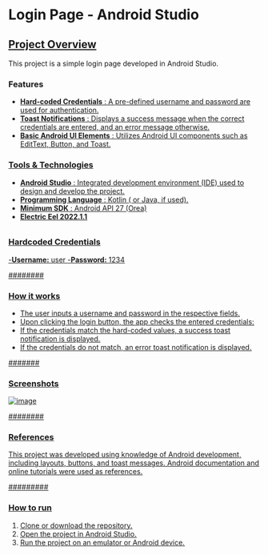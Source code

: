 # **Login Page - Android Studio**

## <u>Project Overview</u>
This project is a simple login page developed in Android Studio.

### <h3>Features</h3> <u/>
- **Hard-coded Credentials** :  A pre-defined username and password are used for authentication.
- **Toast Notifications** :  Displays a success message when the correct credentials are entered, and an error message otherwise.
- **Basic Android UI Elements** :  Utilizes Android UI components such as EditText, Button, and Toast.


#### <h3>Tools & Technologies</h3><u/>

- **Android Studio** : Integrated development environment (IDE) used to design and develop the project.
- **Programming Language** : Kotlin ( or Java, if used).
- **Minimum SDK** : Android API 27 (Orea)
- **Electric Eel 2022.1.1**


###### <h3>Hardcoded Credentials</h3><u/>

-**Username:** user
-**Password:** 1234

######## <h3>How it works</h3><u/>
- The user inputs a username and password in the respective fields.
- Upon clicking the login button, the app checks the entered credentials:
- If the credentials match the hard-coded values, a success toast notification is displayed.
- If the credentials do not match, an error toast notification is displayed.
   
####### <h3>Screenshots</h3><u/>

![image](https://github.com/user-attachments/assets/017480d1-2b05-4d92-9054-4668131e32ea)


######## <h3>References</h3><u/>
This project was developed using knowledge of Android development, including layouts, buttons, and toast messages. Android documentation and online tutorials were used as references.

######### <h3>How to run</h3><u/>
1. Clone or download the repository.
2. Open the project in Android Studio.
3. Run the project on an emulator or Android device.
